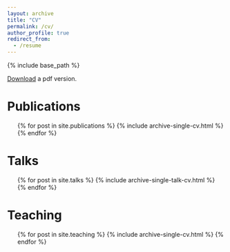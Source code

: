 ```yaml
---
layout: archive
title: "CV"
permalink: /cv/
author_profile: true
redirect_from:
  - /resume
---
```


{% include base_path %}

[Download](https://enzoMiller.github.io/files/cv-enzo-miller.pdf) a pdf version.


Publications
======
  <ul>{% for post in site.publications %}
    {% include archive-single-cv.html %}
  {% endfor %}</ul>
  
Talks
======
  <ul>{% for post in site.talks %}
    {% include archive-single-talk-cv.html %}
  {% endfor %}</ul>
  
Teaching
======
  <ul>{% for post in site.teaching %}
    {% include archive-single-cv.html %}
  {% endfor %}</ul>
  
